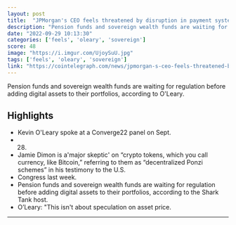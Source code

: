 ```yaml
---
layout: post
title:  "JPMorgan's CEO feels threatened by disruption in payment systems: Kevin O'Leary"
description: "Pension funds and sovereign wealth funds are waiting for regulation before adding digital assets to their portfolios, according to O'Leary."
date: "2022-09-29 10:13:30"
categories: ['feels', 'oleary', 'sovereign']
score: 48
image: "https://i.imgur.com/UjoySuU.jpg"
tags: ['feels', 'oleary', 'sovereign']
link: "https://cointelegraph.com/news/jpmorgan-s-ceo-feels-threatened-by-disruption-in-payment-systems-kevin-o-leary"
---
```


Pension funds and sovereign wealth funds are waiting for regulation before adding digital assets to their portfolios, according to O'Leary.

## Highlights

- Kevin O'Leary spoke at a Converge22 panel on Sept.
- 28.
- Jamie Dimon is a'major skeptic' on “crypto tokens, which you call currency, like Bitcoin,” referring to them as “decentralized Ponzi schemes” in his testimony to the U.S.
- Congress last week.
- Pension funds and sovereign wealth funds are waiting for regulation before adding digital assets to their portfolios, according to the Shark Tank host.
- O’Leary: "This isn't about speculation on asset price.

---
